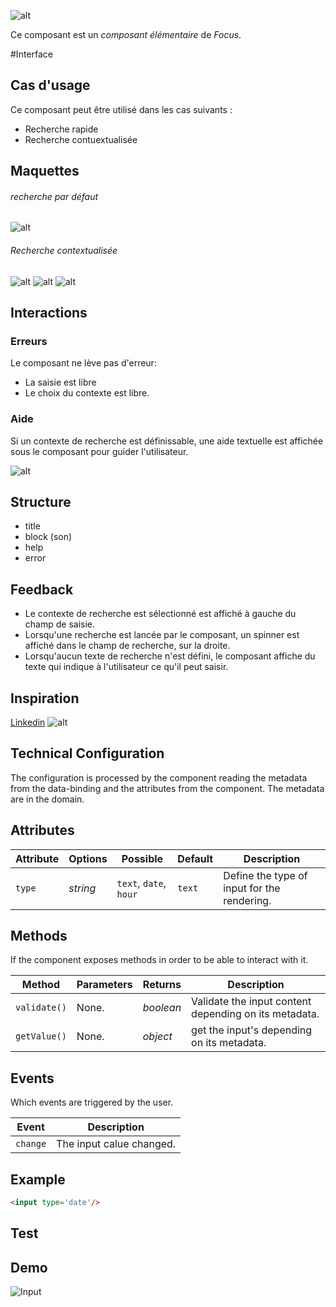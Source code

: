 ![alt](/content/images/2015/02/input_recherche.png)

Ce composant est un _composant élémentaire_ de _Focus_. 

#Interface
## Cas d'usage
Ce composant peut être utilisé dans les cas suivants :

- Recherche rapide 
- Recherche contuextualisée 


## Maquettes
###### recherche par défaut
![alt](/content/images/2015/02/input_recherche3.png)

###### Recherche contextualisée
![alt](/content/images/2015/02/input_recherche.png)
![alt](/content/images/2015/02/input_recherche2.png)
![alt](/content/images/2015/02/input_recherche4-1.png)

## Interactions

### Erreurs

Le composant ne lève pas d'erreur: 

- La saisie est libre
- Le choix du contexte est libre.


### Aide

Si un contexte de recherche est définissable, une aide textuelle est affichée sous le composant pour guider l'utilisateur.

![alt](/content/images/2015/02/scope.png)

## Structure
- title
- block (son)
- help
- error
## Feedback

- Le contexte de recherche est sélectionné est affiché à gauche du champ de saisie.
- Lorsqu'une recherche est lancée par le composant, un spinner est affiché dans le champ de recherche, sur la droite.
- Lorsqu'aucun texte de recherche n'est défini, le composant affiche du texte qui indique à l'utilisateur ce qu'il peut saisir.

## Inspiration

[Linkedin](http://www.linkedin.com)
![alt](/content/images/2015/02/linkedin.png)

## Technical Configuration

The configuration is processed by the component reading the metadata from the data-binding and the attributes from the component.
The metadata are in the domain.

## Attributes

Attribute     | Options     | Possible               | Default       | Description
---           | ---         | ---                    | ---           | ---
`type`        | *string*    | `text`, `date`, `hour` | `text`        | Define the type of input for the rendering.

## Methods

If the component exposes methods in order to be able to interact with it.

Method         | Parameters   | Returns      | Description
---            | ---          | ---          | ---
`validate()`   | None.        | *boolean*    | Validate the input content depending on its metadata.
`getValue()`   | None.        | *object*     | get the input's depending on its metadata.

## Events

Which events are triggered by the user.

Event         | Description
---           | ---
`change`      | The input calue changed.

## Example
```html
<input type='date'/>
```


## Test

## Demo
![Input](http://images.ientrymail.com/webpronews/article_pics/html-speech-input.jpg)

